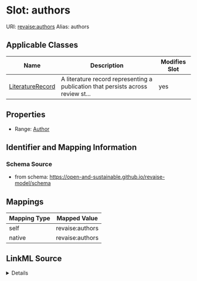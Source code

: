 

# Slot: authors 



URI: [revaise:authors](https://open-and-sustainable.github.io/revaise-model/schema/authors)
Alias: authors

<!-- no inheritance hierarchy -->





## Applicable Classes

| Name | Description | Modifies Slot |
| --- | --- | --- |
| [LiteratureRecord](LiteratureRecord.md) | A literature record representing a publication that persists across review st... |  yes  |






## Properties

* Range: [Author](Author.md)




## Identifier and Mapping Information






### Schema Source


* from schema: https://open-and-sustainable.github.io/revaise-model/schema




## Mappings

| Mapping Type | Mapped Value |
| ---  | ---  |
| self | revaise:authors |
| native | revaise:authors |




## LinkML Source

<details>
```yaml
name: authors
from_schema: https://open-and-sustainable.github.io/revaise-model/schema
rank: 1000
alias: authors
domain_of:
- LiteratureRecord
range: Author

```
</details>